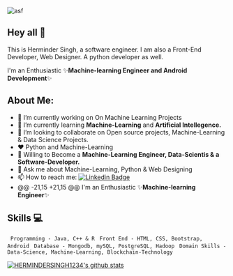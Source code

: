 ![asf](https://user-images.githubusercontent.com/48166328/87433509-02119980-c607-11ea-8285-f1136a57d3d2.gif)

## Hey all :wave:
This is Herminder Singh, a software engineer. I am also a Front-End Developer, Web Designer. A python developer as well.

I'm an Enthusiastic ✨**Machine-learning Engineer and Android Development**✨ 

## About Me:

- 🔭 I’m currently working on On Machine Learning Projects
- 🌱 I’m currently learning **Machine-Learning** and **Artificial Intellegence.**
- 👯 I’m looking to collaborate on Open source projects, Machine-Learning & Data Science Projects.
- :hearts: Python and Machine-Learning
- 🤔 Willing to Become a **Machine-Learning Engineer, Data-Scientis & a Software-Developer.**
- 💬 Ask me about Machine-Learning, Python & Web Designing
- 📫 How to reach me: [![Linkedin Badge](https://img.shields.io/badge/-LinkedIn-blue?style=flat-square&logo=Linkedin&logoColor=white&link=https://www.linkedin.com/in/herminder-singh-51aa50181/)](https://www.linkedin.com/in/herminder-singh-51aa50181)
- 
	@@ -21,15 +21,15 @@ I'm an Enthusiastic ✨**Machine-learning Engineer**✨

## Skills :computer:

``` Programming - Java, C++ & R```
``` Front End - HTML, CSS, Bootstrap, Android```
``` Database - Mongodb, mySQL, PostgreSQL, Hadoop```
``` Domain Skills - Data-Science, Machine-Learning, Blockchain-Technology```

<a href="https://github.com/HERMINDERSINGH1234">
 <img align="center" src="https://github-readme-stats.vercel.app/api?username=HERMINDERSINGH1234&show_icons=true&theme=dark&line_height=27" alt="HERMINDERSINGH1234's github stats"/>
</a>
